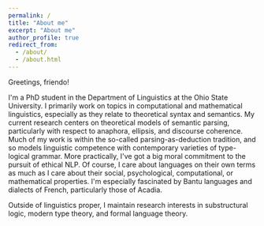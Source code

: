 ```yaml
---
permalink: /
title: "About me"
excerpt: "About me"
author_profile: true
redirect_from: 
  - /about/
  - /about.html
---
```


Greetings, friendo!

I'm a PhD student in the Department of Linguistics at the Ohio State University. I primarily work on topics in computational and mathematical linguistics, especially as they relate to theoretical syntax and semantics. My current research centers on theoretical models of semantic parsing, particularly with respect to anaphora, ellipsis, and discourse coherence. Much of my work is within the so-called parsing-as-deduction tradition, and so models linguistic competence with contemporary varieties of type-logical grammar. More practically, I've got a big moral commitment to the pursuit of ethical NLP. Of course, I care about languages on their own terms as much as I care about their social, psychological, computational, or mathematical properties. I'm especially fascinated by Bantu languages and dialects of French, particularly those of Acadia. 

Outside of linguistics proper, I maintain research interests in substructural logic, modern type theory, and formal language theory. 
